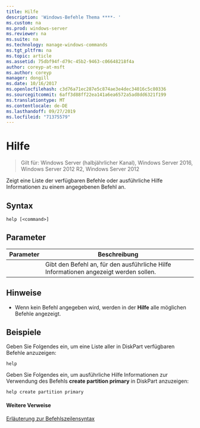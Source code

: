 ```yaml
---
title: Hilfe
description: 'Windows-Befehle Thema ****- '
ms.custom: na
ms.prod: windows-server
ms.reviewer: na
ms.suite: na
ms.technology: manage-windows-commands
ms.tgt_pltfrm: na
ms.topic: article
ms.assetid: 75dbf94f-d79c-45b2-9463-c06648218f4a
author: coreyp-at-msft
ms.author: coreyp
manager: dongill
ms.date: 10/16/2017
ms.openlocfilehash: c3d76a71ec287e5c874ae3e4dec34016c5c80336
ms.sourcegitcommit: 6aff3d88ff22ea141a6ea6572a5ad8dd6321f199
ms.translationtype: MT
ms.contentlocale: de-DE
ms.lasthandoff: 09/27/2019
ms.locfileid: "71375579"
---
```

# <a name="help"></a>Hilfe

>Gilt für: Windows Server (halbjährlicher Kanal), Windows Server 2016, Windows Server 2012 R2, Windows Server 2012

Zeigt eine Liste der verfügbaren Befehle oder ausführliche Hilfe Informationen zu einem angegebenen Befehl an.  
  
  
  
## <a name="syntax"></a>Syntax  
  
```  
help [<command>]  
```  
  
## <a name="parameters"></a>Parameter  
  
| Parameter |                              Beschreibung                              |
|-----------|-----------------------------------------------------------------------|
| <command> | Gibt den Befehl an, für den ausführliche Hilfe Informationen angezeigt werden sollen. |
  
## <a name="remarks"></a>Hinweise  
  
-   Wenn kein Befehl angegeben wird, werden in der **Hilfe** alle möglichen Befehle angezeigt.  
  
## <a name="BKMK_examples"></a>Beispiele  
Geben Sie Folgendes ein, um eine Liste aller in DiskPart verfügbaren Befehle anzuzeigen:  
  
```  
help  
```  
  
Geben Sie Folgendes ein, um ausführliche Hilfe Informationen zur Verwendung des Befehls **create partition primary** in DiskPart anzuzeigen:  
  
```  
help create partition primary  
```  
  
#### <a name="additional-references"></a>Weitere Verweise  
[Erläuterung zur Befehlszeilensyntax](command-line-syntax-key.md)  
  

  

